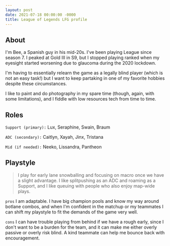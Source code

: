 ```yaml
---
layout: post
date: 2021-07-18 00:00:00 -0000
title: League of Legends LFG profile
---
```


## About
I'm Bee, a Spanish guy in his mid-20s. I've been playing League since season 7. I peaked at Gold III in S9, but I stopped playing ranked when my eyesight started worsening due to glaucoma during the 2020 lockdown. 

I'm having to essentially relearn the game as a legally blind player (which is not an easy task!) but I want to keep partaking in one of my favorite hobbies despite these circumstances.

I like to paint and do photography in my spare time (though, again, with some limitations), and I fiddle with low resources tech from time to time.


## Roles
`Support (primary):` Lux, Seraphine, Swain, Braum

`ADC (secondary):` Caitlyn, Xayah, Jinx, Tristana

`Mid (if needed):` Neeko, Lissandra, Pantheon

## Playstyle


> I play for early lane snowballing and focusing on macro once we have a slight advantage. I like splitpushing as an ADC and roaming as a Support, and I like queuing with people who also enjoy map-wide plays.


`pros` I am adaptable. I have big champion pools and know my way around botlane combos, and when I'm confident in the matchup or my teammates I can shift my playstyle to fit the demands of the game very well.

`cons` I can have trouble playing from behind if we have a rough early, since I don't want to be a burden for the team, and it can make me either overly passive or overly risk blind. A kind teammate can help me bounce back with encouragement.
